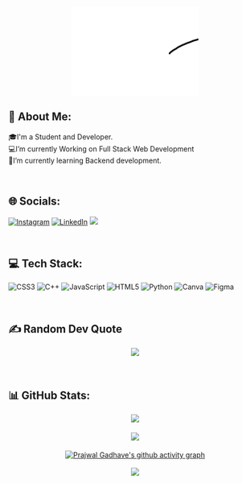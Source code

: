 <div align="center">
<img src="https://github.com/InTruder-Sec/InTruder-Sec/blob/main/svg.svg" align="center" style="width: 50%" />
</div> 


## 💫 About Me:
🎓I'm a Student and Developer.<br>
💻I’m currently Working on Full Stack Web Development<br>
🚀I’m currently learning Backend development.<br>

<br>

## 🌐 Socials:
[![Instagram](https://img.shields.io/badge/Instagram-%23E4405F.svg?logo=Instagram&logoColor=white)](https://instagram.com/_p_r_a_j_w_a_l_06) [![LinkedIn](https://img.shields.io/badge/LinkedIn-%230077B5.svg?logo=linkedin&logoColor=white)](https://linkedin.com/in/prajwal-gadhave-687aaa241)
[![](https://visitcount.itsvg.in/api?id=prajwal-0706&icon=2&color=6)](https://visitcount.itsvg.in)

<br>

## 💻 Tech Stack:
![CSS3](https://img.shields.io/badge/css3-%231572B6.svg?style=flat&logo=css3&logoColor=white) ![C++](https://img.shields.io/badge/c++-%2300599C.svg?style=flat&logo=c%2B%2B&logoColor=white) ![JavaScript](https://img.shields.io/badge/javascript-%23323330.svg?style=flat&logo=javascript&logoColor=%23F7DF1E) ![HTML5](https://img.shields.io/badge/html5-%23E34F26.svg?style=flat&logo=html5&logoColor=white) ![Python](https://img.shields.io/badge/python-3670A0?style=flat&logo=python&logoColor=ffdd54)  ![Canva](https://img.shields.io/badge/Canva-%2300C4CC.svg?style=flat&logo=Canva&logoColor=white) 	![Figma](https://img.shields.io/badge/figma-%23F24E1E.svg?style=flat&logo=figma&logoColor=white)

<br>

## ✍️ Random Dev Quote

<div align="center">

![](https://quotes-github-readme.vercel.app/api?type=vetical&theme=tokyonight)

</div>
<br>

## 📊 GitHub Stats:

<div align="center">

![](https://github-readme-stats.vercel.app/api?username=prajwal-0706&theme=midnight-purple&hide_border=false&include_all_commits=true&count_private=false)<br/><br>
![](https://github-readme-streak-stats.herokuapp.com/?user=prajwal-0706&theme=midnight-purple&hide_border=false)<br/><br>
[![Prajwal Gadhave's github activity graph](https://github-readme-activity-graph.vercel.app/graph?username=prajwal-0706&bg_color=000000&color=9745f5&line=9745f5&point=8318b6&area=true&hide_border=true)](https://github-readme-activity-graph.vercel.app)<br><br>
![](https://github-readme-stats.vercel.app/api/top-langs/?username=prajwal-0706&theme=midnight-purple&hide_border=false&include_all_commits=true&count_private=false&layout=compact)

</div>





